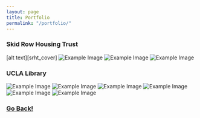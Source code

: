 ```yaml
---
layout: page
title: Portfolio
permalink: "/portfolio/"
---
```


### Skid Row Housing Trust

  [alt text][srht_cover]
  ![Example Image](../img/srht_titlepage.jpg)
  ![Example Image](../img/srht_pg1.jpg)
  ![Example Image](../img/srht_pg5.jpg)

### UCLA Library

  ![Example Image](../img/ucla_ediblebooks.jpg)
  ![Example Image](../img/ucla_lcp.jpg)
  ![Example Image](../img/ucla_dogs02.jpg)
  ![Example Image](../img/ucla_dogs.jpg)
  ![Example Image](../img/ucla_top8.jpg)
  ![Example Image](../img/ucla_top10.jpg)

### <a class="page-link" href="/">Go Back!</a>

[srht-cover]: ../img/srht_cover.jpg "cover of Peer Advocat 'Zine"
[srht-titlepage]: ../img/srht_titlepage.jpg "Titlepage"
[srht-pg1]: ../img/srht_pg1.jpg "Sample page selection 01"
[srht-pg5]: ../img/srht_pg5.jpg "Sample page selection 02"
